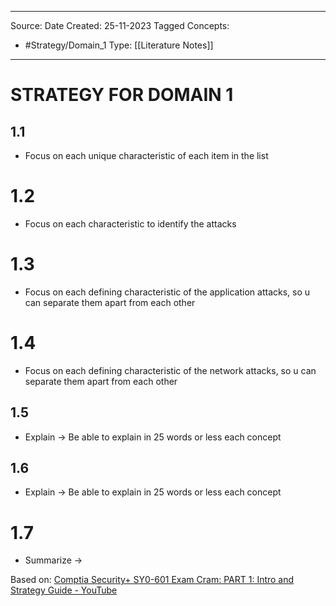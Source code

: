 - - -
Source:
Date Created:  25-11-2023
Tagged Concepts:
- #Strategy/Domain_1
Type: [[Literature Notes]]
- - -
# STRATEGY FOR DOMAIN 1
## 1.1
- Focus  on each unique characteristic of each item in the list 
# 1.2
- Focus on each characteristic to identify the attacks
# 1.3
- Focus on each defining characteristic of the application attacks, so u can separate them apart from each other
# 1.4
-  Focus on each defining characteristic of the network attacks, so u can separate them apart from each other
## 1.5
- Explain → Be able to explain in 25 words or less each concept
## 1.6
- Explain → Be able to explain in 25 words or less each concept
# 1.7
- Summarize →


Based on: [Comptia Security+ SY0-601 Exam Cram: PART 1: Intro and Strategy Guide - YouTube](https://www.youtube.com/watch?v=UnPlkq2waKU&list=PL7XJSuT7Dq_VD3eHXQf3Ld2ceBSFCayns&index=2)